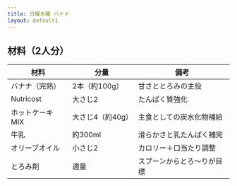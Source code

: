 ```yaml
---
title: 日曜木曜 バナナ
layout: default1
---
```

## 材料（2人分）

| 材料 | 分量 | 備考 |
| --- | --- | ---- |
| バナナ（完熟） | 2本（約100g） | 甘さととろみの主役 |
| Nutricost | 大さじ2 | たんぱく質強化 |
| ホットケーキMIX | 大さじ4（約40g） | 主食としての炭水化物補給 |
| 牛乳 | 約300ml | 滑らかさと乳たんぱく補完 |
| オリーブオイル | 小さじ2 | カロリー＋口当たり調整 |
| とろみ剤 | 適量 | スプーンからとろ〜りが目標 |
